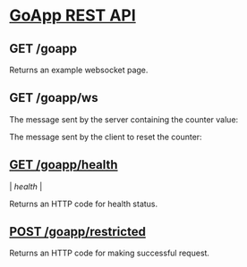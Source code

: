# [GoApp REST API](#goapp)

## GET /goapp

Returns an example websocket page.

## GET /goapp/ws

The message sent by the server containing the counter value:

The message sent by the client to reset the counter:

## [GET /goapp/health](#health)
| _health_ |

Returns an HTTP code for health status.

## [POST /goapp/restricted](#restricted)


Returns an HTTP code for making successful request.
